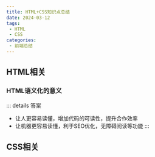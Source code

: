 ```yaml
---
title: HTML+CSS知识点总结
date: 2024-03-12
tags:
 - HTML
 - CSS
categories:
 - 前端总结 
---
```


## HTML相关

### HTML语义化的意义
::: details 答案
- 让人更容易读懂，增加代码的可读性，提升合作效率
- 让机器更容易读懂，利于SEO优化，无障碍阅读等功能
:::

## CSS相关